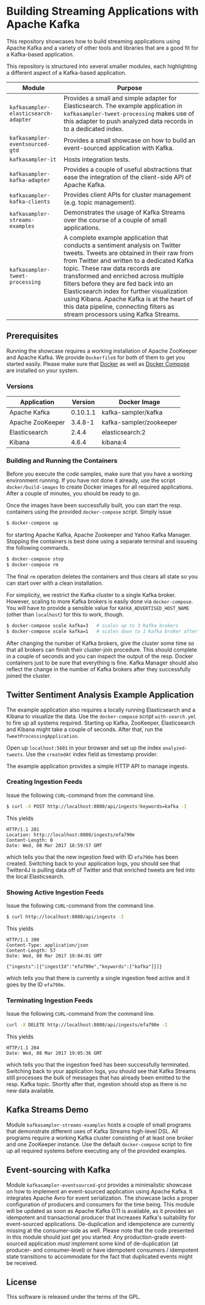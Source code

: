 # Building Streaming Applications with Apache Kafka

This repository showcases how to build streaming applications using Apache Kafka and a variety of other tools and libraries that are a good fit for a Kafka-based application. 

This repository is structured into several smaller modules, each highlighting a different aspect of a Kafka-based application.

| Module                               | Purpose                                                                                                                                                                                                                                                                                                                                                                                                                                                                  |
| ------------------------------------ | -------------------------------------------------------------------------------------------------------------------------------------------------------------------------------------------------------------------------------------------------------------------------------------------------------------------------------------------------------------------------------------------------------------------------------------------------------------------------|
| `kafkasampler-elasticsearch-adapter` | Provides a small and simple adapter for Elasticsearch. The example application in `kafkasampler-tweet-processing` makes use of this adapter to push analyzed data records in to a dedicated index.                                                                                                                                                                                                                                                                       |
| `kafkasampler-eventsourced-gtd` | Provides a small showcase on how to build an event-sourced application with Kafka. |
| `kafkasampler-it`                      | Hosts integration tests.                                                                                                                                                                                                                                                                                                                                                                                                                                                 |
| `kafkasampler-kafka-adapter`         | Provides a couple of useful abstractions that ease the integration of the client-side API of Apache Kafka.                                                                                                                                                                                                                                                                                                                                                               |
| `kafkasampler-kafka-clients`         | Provides client APIs for cluster management (e.g. topic management).                                                                                                                                                                                                                                                                                                                                                                                                     |
| `kafkasampler-streams-examples`      | Demonstrates the usage of Kafka Streams over the course of a couple of small applications.                                                                                                                                                                                                                                                                                                                                                                               |
| `kafkasampler-tweet-processing`      | A complete example application that conducts a sentiment analysis on Twitter tweets. Tweets are obtained in their raw from from Twitter and written to a dedicated Kafka topic. These raw data records are transformed and enriched across multiple filters before they are fed back into an Elasticsearch index for further visualization using Kibana. Apache Kafka is at the heart of this data pipeline, connecting filters as stream processors using Kafka Streams.|

## Prerequisites    

Running the showcase requires a working installation of Apache ZooKeeper and Apache Kafka. We provide `Dockerfile`s for both of them to get you started easily. Please make sure that [Docker](https://docs.docker.com/engine/installation/) as well as [Docker Compose](https://docs.docker.com/compose/install/) are installed on your system.

### Versions

| Application         | Version   | Docker Image            |
| ------------------- | --------- | ----------------------- |
| Apache Kafka        | 0.10.1.1  | kafka-sampler/kafka     |
| Apache ZooKeeper    | 3.4.8-1   | kafka-sampler/zookeeper |
| Elasticsearch       | 2.4.4     | elasticsearch:2         |
| Kibana              | 4.6.4     | kibana:4                |

### Building and Running the Containers

Before you execute the code samples, make sure that you have a working environment running. If you have not done it already, use the script ```docker/build-images``` to create Docker images for all required applications. After a couple of minutes, you should be ready to go.

Once the images have been successfully built, you can start the resp. containers using the provided ```docker-compose``` script. Simply issue

```bash
$ docker-compose up
```

for starting Apache Kafka, Apache Zookeeper and Yahoo Kafka Manager. Stopping the containers is best done using a separate terminal and issueing the following commands.

```bash
$ docker-compose stop
$ docker-compose rm
```

The final ```rm``` operation deletes the containers and thus clears all state so you can start over with a clean installation.

For simplicity, we restrict the Kafka cluster to a single Kafka broker. However, scaling to more Kafka brokers is easily done via `docker-compose`. You will have to provide a sensible value for `KAFKA_ADVERTISED_HOST_NAME` (other than `localhost`) for this to work, though. 

```bash
$ docker-compose scale kafka=3   # scales up to 3 Kafka brokers
$ docker-compose scale kafka=1   # scales down to 1 Kafka broker after the previous upscale
```

After changing the number of Kafka brokers, give the cluster some time so that all brokers can finish their cluster-join procedure. This should complete in a couple of seconds and you can inspect the output of the resp. Docker containers just to be sure that everything is fine. Kafka Manager should also reflect the change in the number of Kafka brokers after they successfully joined the cluster.

## Twitter Sentiment Analysis Example Application

The example application also requires a locally running Elasticsearch and a Kibana to visualize the data. Use the `docker-compose` script `with-search.yml` to fire up all systems required. Starting up Kafka, ZooKeeper, Elasticsearch and Kibana might take a couple of seconds. After that, run the `TweetProcessingApplication`.

Open up `localhost:5601` in your browser and set up the index `analyzed-tweets`. Use the `createdAt` index field as timestamp provider.

The example application provides a simple HTTP API to manage ingests.

### Creating Ingestion Feeds

Issue the following `CURL`-command from the command line.

```bash
$ curl -X POST http://localhost:8080/api/ingests?keywords=kafka -I
```

This yields

```
HTTP/1.1 201 
Location: http://localhost:8080/ingests/efa790e
Content-Length: 0
Date: Wed, 08 Mar 2017 18:59:57 GMT
```

which tells you that the new ingestion feed with ID `efa790e` has been created. Switching back to your application logs, you should see that Twitter4J is pulling data off of Twitter and that enriched tweets are fed into the local Elasticsearch.

### Showing Active Ingestion Feeds
 
Issue the following `CURL`-command from the command line.

```bash
$ curl http://localhost:8080/api/ingests -I
```

This yields

```
HTTP/1.1 200 
Content-Type: application/json
Content-Length: 57
Date: Wed, 08 Mar 2017 19:04:01 GMT

{"ingests":[{"ingestId":"efa790e","keywords":["kafka"]}]}
```

which tells you that there is currently a single ingestion feed active and it goes by the ID `efa790e`.

### Terminating Ingestion Feeds

Issue the following `CURL`-command from the command line.

```bash
curl -X DELETE http://localhost:8080/api/ingests/efa790e -I
```

This yields

```
HTTP/1.1 204 
Date: Wed, 08 Mar 2017 19:05:36 GMT
```

which tells you that the ingestion feed has been successfully terminated. Switching back to your application logs, you should see that Kafka Streams still processes the bulk of messages that has already been emitted to the resp. Kafka topic. Shortly after that, ingestion should stop as there is no new data available.

## Kafka Streams Demo

Module `kafkasampler-streams-examples` hosts a couple of small programs that demonstrate different uses of Kafka Streams high-level DSL. All programs require a working Kafka cluster consisting of at least one broker and one ZooKeeper instance. Use the default `docker-compose` script to fire up all required systems before executing any of the provided examples.

## Event-sourcing with Kafka

Module `kafkasampler-eventsourced-gtd` provides a minimalistic showcase on how to implement an event-sourced application using Apache Kafka. It integrates Apache Avro for event serialization. The showcase lacks a proper configuration of producers and consumers for the time being. This module will be updated as soon as Apache Kafka 0.11 is available, as it provides an idempotent and transactional producer that increases Kafka's suitability for event-sourced applications. De-duplication and idempotence are currently missing at the consumer-side as well. Please note that the code presented in this module should just get you started: Any production-grade event-sourced application *must* implement some kind of de-duplication (at producer- and consumer-level) or have idempotent consumers / idempotent state transitions to accommodate for the fact that duplicated events might be received.

## License
 
 This software is released under the terms of the GPL.
